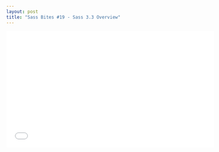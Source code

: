```yaml
---
layout: post
title: "Sass Bites #19 - Sass 3.3 Overview"
---
```


<iframe width='560' height='315' src='//www.youtube.com/embed/VKvb-D_QdYM' frameborder='0' allowfullscreen></iframe>